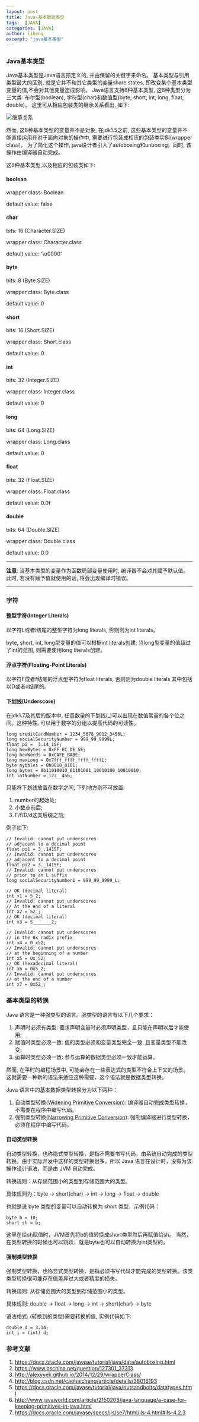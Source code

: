 ```yaml
---
layout: post
title: Java-基本数据类型
tags:  [JAVA]
categories: [JAVA]
author: liheng
excerpt: "java基本类型"
---
```

### Java基本类型

Java基本类型是Java语言预定义的, 并由保留的关键字来命名。
基本类型与引用类型最大的区别, 就是它并不和其它类型的变量share states, 即改变某个基本类型变量的值,不会对其他变量造成影响。
Java语言支持8种基本类型, 这8种类型分为三大类: 布尔型(boolean), 字符型(char)和数值型(byte, short, int, long, float, double)。
这里可从相应包装类的继承关系看出, 如下:

![继承关系](/images/java/primitive_types.png)

然而, 这8种基本类型的变量并不是对象, 在jdk1.5之前, 这些基本类型的变量并不能直接运用在对于面向对象的操作中, 需要进行包装成相应的包装类实例(wrapper class)。
为了简化这个操作, java设计者引入了autoboxing和unboxing。同时, 该操作由编译器自动完成。

这8种基本类型,以及相应的包装类如下:

#### boolean
wrapper class: Boolean

default value: false

#### char
bits: 16 (Character.SIZE)

wrapper class: Character.class

default value: '\u0000'

#### byte
bits: 8 (Byte.SIZE)

wrapper class: Byte.class

default value: 0

#### short
bits: 16 (Short.SIZE)

wrapper class: Short.class

default value: 0

#### int
bits: 32 (Integer.SIZE)

wrapper class: Integer.class

default value: 0

#### long
bits: 64 (Long.SIZE)

wrapper class: Long.class

default value: 0

#### float
bits: 32 (Float.SIZE)

wrapper class: Float.class

default value: 0.0f

#### double
bits: 64 (Double.SIZE)

wrapper class: Double.class

default value: 0.0

***

**注意**: 当基本类型的变量作为函数局部变量使用时, 编译器不会对其赋予默认值。此时, 若没有赋予值就使用的话, 将会出现编译时错误。

***

### 字符

#### **整型字符(Integer Literals)**

以字符L或者l结尾的整型字符为long literals, 否则则为int literals。

byte, short, int, long型变量的值可以根据int literals创建; 当long型变量的值超过了int的范围, 则需要使用long literals创建。

#### **浮点字符(Floating-Point Literals)**

以字符F或者f结尾的浮点型字符为float literals, 否则则为double literals 其中包括以D或者d结尾的。

#### **下划线(Underscore)**
在jdk1.7及其后的版本中, 任意数量的下划线(_)可以出现在数值常量的各个位之间。这种特性, 可以用于数字的分组以提高代码的可读性。

```
long creditCardNumber = 1234_5678_9012_3456L;
long socialSecurityNumber = 999_99_9999L;
float pi =  3.14_15F;
long hexBytes = 0xFF_EC_DE_5E;
long hexWords = 0xCAFE_BABE;
long maxLong = 0x7fff_ffff_ffff_ffffL;
byte nybbles = 0b0010_0101;
long bytes = 0b11010010_01101001_10010100_10010010;
int intNumber = 123__456;
```

只能将下划线放置在数字之间, 下列地方则不可放置:

1. number的起始处;
2. 小数点前后;
3. F/f/D/d这类后缀之前;

例子如下:

```
// Invalid: cannot put underscores
// adjacent to a decimal point
float pi1 = 3_.1415F;
// Invalid: cannot put underscores 
// adjacent to a decimal point
float pi2 = 3._1415F;
// Invalid: cannot put underscores 
// prior to an L suffix
long socialSecurityNumber1 = 999_99_9999_L;

// OK (decimal literal)
int x1 = 5_2;
// Invalid: cannot put underscores
// At the end of a literal
int x2 = 52_;
// OK (decimal literal)
int x3 = 5_______2;

// Invalid: cannot put underscores
// in the 0x radix prefix
int x4 = 0_x52;
// Invalid: cannot put underscores
// at the beginning of a number
int x5 = 0x_52;
// OK (hexadecimal literal)
int x6 = 0x5_2; 
// Invalid: cannot put underscores
// at the end of a number
int x7 = 0x52_;
```

### 基本类型的转换

Java 语言是一种强类型的语言。强类型的语言有以下几个要求：

1. 声明时必须有类型: 要求声明变量时必须声明类型，且只能在声明以后才能使用;
2. 赋值时类型必须一致: 值的类型必须和变量类型完全一致, 且变量类型不能改变;
3. 运算时类型必须一致: 参与运算的数据类型必须一致才能运算。

然而, 在平时的编程场景中, 可能会存在一些表达式的类型不符合上下文的场景。
这就需要一种新的语法来适应这种需要，这个语法就是数据类型转换。

Java 语言中的基本数据类型转换分为以下两种：

1. 自动类型转换([Widening Primitive Conversion][Widening_Primitive_Conversion]): 编译器自动完成类型转换，不需要在程序中编写代码。
2. 强制类型转换([Narrowing Primitive Conversion][Narrowing_Primitive_Conversion]): 强制编译器进行类型转换，必须在程序中编写代码。

#### **自动类型转换**

自动类型转换，也称隐式类型转换，是指不需要书写代码，由系统自动完成的类型转换。由于实际开发中这样的类型转换很多，所以 Java 语言在设计时，没有为该操作设计语法，而是由 JVM 自动完成。

转换规则：从存储范围小的类型到存储范围大的类型。

具体规则为：byte → short(char) → int → long → float → double

也就是说 byte 类型的变量可以自动转换为 short 类型，示例代码：

```
byte b = 10;
short sh = b;
```

这里在给sh赋值时，JVM首先将b的值转换成short类型然后再赋值给sh。
当然，在类型转换的时候也可以跳跃，就是byte也可以自动转换为int类型的。

#### **强制类型转换**

强制类型转换，也称显式类型转换，是指必须书写代码才能完成的类型转换。该类类型转换很可能存在值差异过大或者精度的损失。

转换规则: 从存储范围大的类型到存储范围小的类型。

具体规则: double → float → long → int → short(char) → byte

语法格式: (转换到的类型)需要转换的值, 实例代码如下:

```
double d = 3.14;
int i = (int) d;
```

[Widening_Primitive_Conversion]:http://docs.oracle.com/javase/specs/jls/se7/html/jls-5.html#jls-5.1.2
[Narrowing_Primitive_Conversion]:http://docs.oracle.com/javase/specs/jls/se7/html/jls-5.html#jls-5.1.3

### 参考文献
1. https://docs.oracle.com/javase/tutorial/java/data/autoboxing.html
2. https://www.oschina.net/question/127301_37313
3. http://alexyyek.github.io/2014/12/29/wrapperClass/
4. http://blog.csdn.net/caohaicheng/article/details/38016193
5. https://docs.oracle.com/javase/tutorial/java/nutsandbolts/datatypes.html
6. http://www.javaworld.com/article/2150208/java-language/a-case-for-keeping-primitives-in-java.html
7. https://docs.oracle.com/javase/specs/jls/se7/html/jls-4.html#jls-4.2.3
